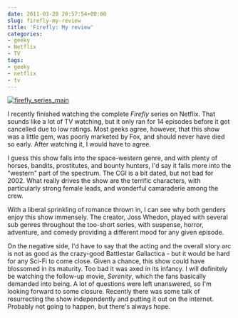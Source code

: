 ```yaml
---
date: 2011-03-28 20:57:54+00:00
slug: firefly-my-review
title: 'Firefly: My review'
categories:
- geeky
- Netflix
- TV
tags:
- geeky
- netflix
- tv
---
```






[![firefly_series_main](http://wordbitarchives.files.wordpress.com/2013/02/firefly_series_main.jpg)](http://wordbitarchives.files.wordpress.com/2013/02/firefly_series_main.jpg)

I recently finished watching the complete _Firefly_ series on Netflix. That sounds like a lot of TV watching, but it only ran for 14 episodes before it got cancelled due to low ratings. Most geeks agree, however, that this show was a little gem, was poorly marketed by Fox, and should never have died so early. After watching it, I would have to agree.

I guess this show falls into the space-western genre, and with plenty of horses, bandits, prostitutes, and bounty hunters, I'd say it falls more into the "western" part of the spectrum. The CGI is a bit dated, but not bad for 2002. What really drives the show are the terrific characters, with particularly strong female leads, and wonderful camaraderie among the crew.

With a liberal sprinkling of romance thrown in, I can see why both genders enjoy this show immensely. The creator, Joss Whedon, played with several sub genres throughout the too-short series, with suspense, horror, adventure, and comedy providing a different mood for any given episode.

On the negative side, I'd have to say that the acting and the overall story arc is not as good as the crazy-good Battlestar Gallactica - but it would be hard for any Sci-Fi to come close. Given a chance, this show could have blossomed in its maturity. Too bad it was axed in its infancy. I will definitely be watching the follow-up movie, _Serenity_, which the fans basically demanded into being. A lot of questions were left unanswered, so I'm looking forward to some closure. Recently there was some talk of resurrecting the show independently and putting it out on the internet. Probably not going to happen, but there's always hope.


